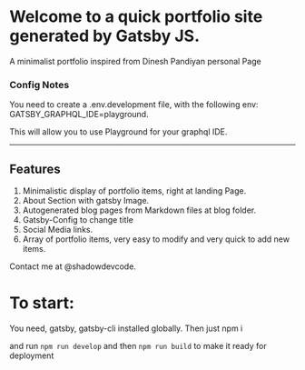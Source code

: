 # Welcome to a quick portfolio site generated by Gatsby JS.

A minimalist portfolio inspired from Dinesh Pandiyan personal Page

### Config Notes

You need to create a .env.development file, with the following env:
GATSBY_GRAPHQL_IDE=playground.

This will allow you to use Playground for your graphql IDE.
___

## Features

1. Minimalistic display of portfolio items, right at landing Page.
2. About Section with gatsby Image.
3. Autogenerated blog pages from Markdown files at blog folder.
4. Gatsby-Config to change title
5. Social Media links.
6. Array of portfolio items, very easy to modify and very quick to add new items.


Contact me at @shadowdevcode.


# To start:
You need, gatsby, gatsby-cli installed globally.
Then just npm i

and run `npm run develop` and then `npm run build` to make it ready for
deployment

